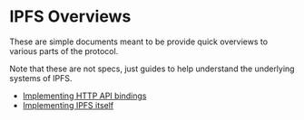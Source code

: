 IPFS Overviews
==============

These are simple documents meant to be provide quick overviews to various parts of the protocol.

Note that these are not specs, just guides to help understand the underlying systems of IPFS.

- [Implementing HTTP API bindings](implement-api-bindings.md)
- [Implementing IPFS itself](implement-ipfs.md)
